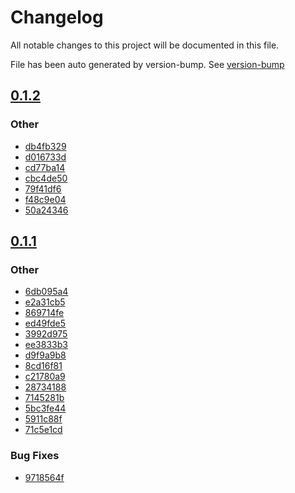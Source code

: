 # Changelog

All notable changes to this project will be documented in this file.

File has been auto generated by version-bump. See
[version-bump](https://deno.land/x/version_bump)
## [0.1.2](https://github.com/ultraxlight/storage/compare/0.1.1..0.1.2)


### Other

- 
  [db4fb329](https://github.com/ultraxlight/storage/commit/db4fb3299c0b809b272bace3125283ed9374dac1)
- 
  [d016733d](https://github.com/ultraxlight/storage/commit/d016733d6d175502021d1cee2f6702facb9e8ced)
- 
  [cd77ba14](https://github.com/ultraxlight/storage/commit/cd77ba14680ee636934a885e9788e9e098e16b3e)
- 
  [cbc4de50](https://github.com/ultraxlight/storage/commit/cbc4de509dcb3085354c9470d317730cf90cec25)
- 
  [79f41df6](https://github.com/ultraxlight/storage/commit/79f41df6a28821f85cec5dc8c94c52c9f5f78954)
- 
  [f48c9e04](https://github.com/ultraxlight/storage/commit/f48c9e04f0785c7d6c733d1dbf3b2d4c6a43a158)
- 
  [50a24346](https://github.com/ultraxlight/storage/commit/50a24346ab51865ee691277cb138cdcecf5ff3b1)

## [0.1.1](https://github.com/ultraxlight/storage/compare/0.1.0..0.1.1)

### Other

- [6db095a4](https://github.com/ultraxlight/storage/commit/6db095a4da8a653f16acd88e996e609a9922ffbd)
- [e2a31cb5](https://github.com/ultraxlight/storage/commit/e2a31cb59f1ea5e6cfe58968e5eb3eb549e6873a)
- [869714fe](https://github.com/ultraxlight/storage/commit/869714fea21f467ed61c67b2bc03a226b882b6b9)
- [ed49fde5](https://github.com/ultraxlight/storage/commit/ed49fde5b10610f8da3eb47d7410a5463e0f90a4)
- [3992d975](https://github.com/ultraxlight/storage/commit/3992d975bbe9f03927a0c97605e05f4a4e24b55f)
- [ee3833b3](https://github.com/ultraxlight/storage/commit/ee3833b3d064dbaa09afdba30e0368fdb6bd74fb)
- [d9f9a9b8](https://github.com/ultraxlight/storage/commit/d9f9a9b82f49cf78d33b6ea427dfdf350fd2c56a)
- [8cd16f81](https://github.com/ultraxlight/storage/commit/8cd16f81b22da9fa864c041caf2cdd2dcf59e183)
- [c21780a9](https://github.com/ultraxlight/storage/commit/c21780a98abdc6605c6d2640f01f2b7e3f49d1f9)
- [28734188](https://github.com/ultraxlight/storage/commit/28734188d579e43ee1c6f54decdfef4bd96b22f0)
- [7145281b](https://github.com/ultraxlight/storage/commit/7145281b997c1c32766ad356455add8027c7f087)
- [5bc3fe44](https://github.com/ultraxlight/storage/commit/5bc3fe446541b974fd86b20fe1ed3d0f9dfb1e44)
- [5911c88f](https://github.com/ultraxlight/storage/commit/5911c88f6f595a46b51336174852bdfd8f20448a)
- [71c5e1cd](https://github.com/ultraxlight/storage/commit/71c5e1cd450e6863ab85f7a258dcb925d7c4920b)

### Bug Fixes

- [9718564f](https://github.com/ultraxlight/storage/commit/9718564f0ed8abdeace16f098d6ae67f1e0a3568)
